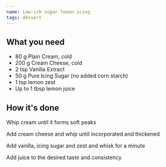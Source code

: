 ```yaml
---
name: Low-ish sugar lemon icing
tags: dessert
---
```


## What you need

* 80 g Plain Cream, cold
* 200 g Cream Cheese, cold
* 2 tsp Vanilla Extract
* 50 g Pure Icing Sugar (no added corn starch)
* 1 tsp lemon zest
* Up to 1 tbsp lemon juice

<!-- break -->

## How it's done

Whip cream until it forms soft peaks

Add cream cheese and whip until incorporated and thickened

Add vanilla, icing sugar and zest and whisk for a minute

Add juice to the desired taste and consistency
